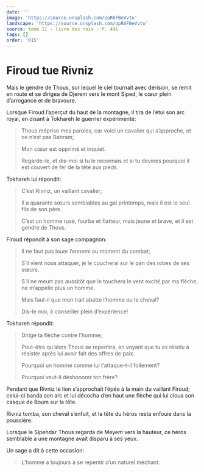 ```yaml
---
date: ''
image: 'https://source.unsplash.com/UpR6FBeVvto'
landscape: 'https://source.unsplash.com/UpR6FBeVvto'
source: tome II - livre des rois - P. 491
tags: []
order: '015'
---
```


# Firoud tue Rivniz

Mais le gendre de Thous, sur lequel le ciel tournait avec dérision, se remit en route et se dirigea de Djerem vers le mont Siped, le cœur plein d’arrogance et de bravoure.

Lorsque Firoud l’aperçut du haut de la montagne, il tira de l’étui son arc royal, en disant à Tokhareh le guerrier expérimenté:

> Thous méprise mes paroles, car voici un cavalier qui s’approche, et ce n’est pas Bahram;
>
> Mon cœur est opprimé et inquiet.
>
> Regarde-le, et dis-moi si tu le reconnais et si tu devines pourquoi il est couvert de fer de la tête aux pieds.

Tokhareh lui répondit:

> C’est Rivniz, un vaillant cavalier;
>
> Il a quarante sœurs semblables au gai printemps, mais il est le seul fils de son père.
>
> C’est un homme rusé, fourbe et flatteur, mais jeune et brave, et il est gendre de Thous.

Firoud répondit à son sage compagnon:

> Il ne faut pas louer l’ennemi au moment du combat;
>
> S’il vient nous attaquer, je le coucherai sur le pan des robes de ses sœurs.
>
> S’il ne meurt pas aussitôt que le touchera le vent excité par ma flèche, ne m’appelle plus un homme.
>
> Mais faut-il que mon trait abatte l’homme ou le cheval?
>
> Dis-le moi, ô conseiller plein d’expérience!

Tokhareh répondit:

> Dirige ta flèche contre l’homme;
>
> Peut-être qu’alors Thous se repentira, en voyant que tu es résolu à résister après lui avoir fait des offres de paix.
>
> Pourquoi un homme comme lui t’attaque-t-il follement?
>
> Pourquoi veut-il déshonorer ton frère?

Pendant que Rivniz le lion s’approchait l’épée à la main du vaillant Firoud; celui-ci banda son arc et lui décocha d’en haut une flèche qui lui cloua son casque de Boum sur la tête.

Rivniz tomba, son cheval s’enfuit, et la tête du héros resta enfouie dans la poussière.

Lorsque le Sipehdar Thous regarda de Meyem vers la hauteur, ce héros semblable à une montagne avait disparu à ses yeux.

Un sage a dit à cette occasion:

> L’homme a toujours à se repentir d’un naturel méchant.
